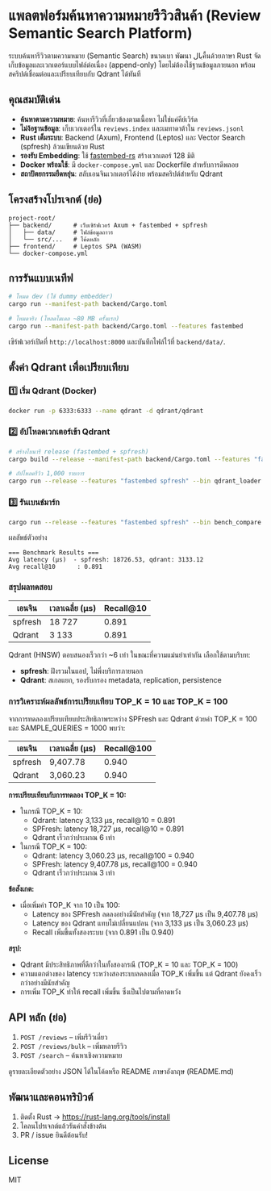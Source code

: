 # แพลตฟอร์มค้นหาความหมายรีวิวสินค้า (Review Semantic Search Platform)

ระบบค้นหารีวิวตามความหมาย (Semantic Search) ขนาดเบา พัฒนา بالคื้นด้วยภาษา Rust จัดเก็บข้อมูลและเวกเตอร์แบบไฟล์ต่อเนื่อง (append-only) โดยไม่ต้องใช้ฐานข้อมูลภายนอก พร้อมสคริปต์เชื่อมต่อและเปรียบเทียบกับ Qdrant ได้ทันที

## คุณสมบัติเด่น

- **ค้นหาตามความหมาย**: ค้นหารีวิวที่เกี่ยวข้องตามเนื้อหา ไม่ใช่แค่คีย์เวิร์ด
- **ไม่ง้อฐานข้อมูล**: เก็บเวกเตอร์ใน `reviews.index` และเมทาดาต้าใน `reviews.jsonl`
- **Rust เต็มระบบ**: Backend (Axum), Frontend (Leptos) และ Vector Search (spfresh) ล้วนเขียนด้วย Rust
- **รองรับ Embedding**: ใช้ [fastembed-rs](https://crates.io/crates/fastembed) สร้างเวกเตอร์ 128 มิติ
- **Docker พร้อมใช้**: มี `docker-compose.yml` และ Dockerfile สำหรับการดีพลอย
- **สถาปัตยกรรมยืดหยุ่น**: สลับเอนจินเวกเตอร์ได้ง่าย พร้อมสคริปต์สำหรับ Qdrant

## โครงสร้างโปรเจกต์ (ย่อ)

```
project-root/
├── backend/      # เว็บเซิร์ฟเวอร์ Axum + fastembed + spfresh
│   ├── data/     # ไฟล์ข้อมูลถาวร
│   └── src/...   # โค้ดหลัก
├── frontend/     # Leptos SPA (WASM)
└── docker-compose.yml
```

## การรันแบบเนทีฟ

```bash
# โหมด dev (ใช้ dummy embedder)
cargo run --manifest-path backend/Cargo.toml

# โหมดจริง (โหลดโมเดล ~80 MB ครั้งแรก)
cargo run --manifest-path backend/Cargo.toml --features fastembed
```

เซิร์ฟเวอร์เปิดที่ `http://localhost:8000` และบันทึกไฟล์ไว้ที่ `backend/data/`.

## ตั้งค่า Qdrant เพื่อเปรียบเทียบ

### 1️⃣ เริ่ม Qdrant (Docker)
```bash
docker run -p 6333:6333 --name qdrant -d qdrant/qdrant
```

### 2️⃣ อัปโหลดเวกเตอร์เข้า Qdrant
```bash
# สร้างไบนารี release (fastembed + spfresh)
cargo build --release --manifest-path backend/Cargo.toml --features "fastembed spfresh"

# อัปโหลดรีวิว 1,000 รายการ
cargo run --release --features "fastembed spfresh" --bin qdrant_loader
```

### 3️⃣ รันเบนช์มาร์ก
```bash
cargo run --release --features "fastembed spfresh" --bin bench_compare
```

ผลลัพธ์ตัวอย่าง
```
=== Benchmark Results ===
Avg latency (µs)  - spfresh: 18726.53, qdrant: 3133.12
Avg recall@10      : 0.891
```

### สรุปผลทดสอบ

| เอนจิน | เวลาเฉลี่ย (µs) | Recall@10 |
|---------|-----------------|-----------|
| spfresh | 18 727          | 0.891     |
| Qdrant  | 3 133           | 0.891     |

Qdrant (HNSW) ตอบสนองเร็วกว่า ~6 เท่า ในขณะที่ความแม่นยำเท่ากัน เลือกใช้ตามบริบท:
- **spfresh**: ฝังรวมในแอป, ไม่พึ่งบริการภายนอก
- **Qdrant**: สเกลแยก, รองรับกรอง metadata, replication, persistence

### การวิเคราะห์ผลลัพธ์การเปรียบเทียบ TOP_K = 10 และ TOP_K = 100

จากการทดลองเปรียบเทียบประสิทธิภาพระหว่าง SPFresh และ Qdrant ด้วยค่า TOP_K = 100 และ SAMPLE_QUERIES = 1000 พบว่า:

| เอนจิน | เวลาเฉลี่ย (µs) | Recall@100 |
|---------|-----------------|------------|
| spfresh | 9,407.78        | 0.940      |
| Qdrant  | 3,060.23        | 0.940      |

**การเปรียบเทียบกับการทดลอง TOP_K = 10:**
- ในกรณี TOP_K = 10:
  - Qdrant: latency 3,133 µs, recall@10 = 0.891
  - SPFresh: latency 18,727 µs, recall@10 = 0.891
  - Qdrant เร็วกว่าประมาณ 6 เท่า
- ในกรณี TOP_K = 100:
  - Qdrant: latency 3,060.23 µs, recall@100 = 0.940
  - SPFresh: latency 9,407.78 µs, recall@100 = 0.940
  - Qdrant เร็วกว่าประมาณ 3 เท่า

**ข้อสังเกต:**
- เมื่อเพิ่มค่า TOP_K จาก 10 เป็น 100:
  - Latency ของ SPFresh ลดลงอย่างมีนัยสำคัญ (จาก 18,727 µs เป็น 9,407.78 µs)
  - Latency ของ Qdrant แทบไม่เปลี่ยนแปลน (จาก 3,133 µs เป็น 3,060.23 µs)
  - Recall เพิ่มขึ้นทั้งสองระบบ (จาก 0.891 เป็น 0.940)

**สรุป:**
- Qdrant มีประสิทธิภาพที่ดีกว่าในทั้งสองกรณี (TOP_K = 10 และ TOP_K = 100)
- ความแตกต่างของ latency ระหว่างสองระบบลดลงเมื่อ TOP_K เพิ่มขึ้น แต่ Qdrant ยังคงเร็วกว่าอย่างมีนัยสำคัญ
- การเพิ่ม TOP_K ทำให้ recall เพิ่มขึ้น ซึ่งเป็นไปตามที่คาดหวัง

## API หลัก (ย่อ)

1. `POST /reviews`  – เพิ่มรีวิวเดี่ยว
2. `POST /reviews/bulk` – เพิ่มหลายรีวิว
3. `POST /search` – ค้นหาเชิงความหมาย

ดูรายละเอียดตัวอย่าง JSON ได้ในโค้ดหรือ README ภาษาอังกฤษ (README.md)

## พัฒนาและคอนทริบิวต์

1. ติดตั้ง Rust → <https://rust-lang.org/tools/install>
2. โคลนโปรเจกต์แล้วรันคำสั่งข้างต้น
3. PR / issue ยินดีต้อนรับ!

## License

MIT
